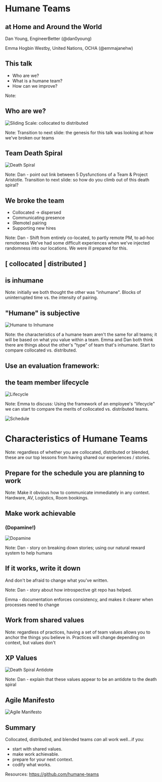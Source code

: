 # Humane Teams
## at Home and Around the World

Dan Young, EngineerBetter
(@dan0young)

Emma Hogbin Westby, United Nations, OCHA
(@emmajanehw)



## This talk

- Who are we?
- What is a humane team?
- How can we improve?

Note:



## Who are we?
![Sliding Scale: collocated to distributed](/images/sliding-scale.svg "Sliding Scale")

Note: Transition to next slide: the genesis for this talk was looking at how we've broken our teams


## Team Death Spiral
![Death Spiral](/images/death-spiral.svg "Death Spiral")

Note:
Dan - point out link between 5 Dysfunctions of a Team & Project Aristotle. Transition to next slide: so how do you climb out of this death spiral?



## We broke the team
* Collocated → dispersed
* Communicating presence
* (Remote) pairing
* Supporting new hires

Note: Dan - Shift from entirely co-located, to partly remote PM, to ad-hoc remoteness
We've had some difficult experiences when we've injected randomness into our locations. We were ill prepared for this.



## [ collocated | distributed ]
## is inhumane

Note: initially we both thought the other was "inhumane". Blocks of uninterrupted time vs. the intensity of pairing.


## "Humane" is subjective
![Humane to Inhumane](/images/humane-inhumane.svg "Team characteristics on a sliding scale")

Note: the characteristics of a humane team aren't the same for all teams; it will be based on what you value within a team. Emma and Dan both think there are things about the other's "type" of team that's inhumane. Start to compare collocated vs. distributed.



## Use an evaluation framework:
## the team member lifecycle

![Lifecycle](/images/lifecycle.svg "Lifecycle")

Note: Emma to discuss: Using the framework of an employee's "lifecycle" we can start to compare the merits of collocated vs. distributed teams.



![Schedule](/images/calendar-emma.png)



# Characteristics of Humane Teams

Note: regardless of whether you are collocated, distributed or blended, these are our top lessons from having shared our experiences / stories.



## Prepare for the schedule you are planning to work

Note: Make it obvious how to communicate immediately in any context. Hardware, AV, Logistics, Room bookings.



## Make work achievable
### (Dopamine!)
![Dopamine](/images/dopamine.png "Dopamine")

Note: Dan - story on breaking down stories; using our natural reward system to help humans



## If it works, write it down
And don't be afraid to change what you've written.

Note:
Dan - story about how introspective git repo has helped.

Emma - documentation enforces consistency, and makes it clearer when processes need to change



## Work from shared values

Note: regardless of practices, having a set of team values allows you to anchor the things you believe in. Practices will change depending on context, but values don't


## XP Values
![Death Spiral Antidote](/images/xp-values.svg "XP Values counteract the death spiral")

Note: Dan - explain that these values appear to be an antidote to the death spiral



## Agile Manifesto
![Agile Manifesto](/images/agile-manifesto.svg "Agile Manifesto")



## Summary

Collocated, distributed, and blended teams *can* all work well...if you:

   * start with shared values.
   * make work achievable.
   * prepare for your next context.
   * codify what works.

Resources: https://github.com/humane-teams
